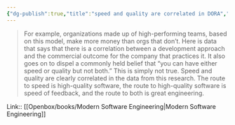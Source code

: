 ```yaml
---
{"dg-publish":true,"title":"speed and quality are correlated in DORA","tags":["quotes"],"date":"2023-08-17T14:01:09+04:00","modified_at":"2023-10-27T22:21:11+04:00","alias":"speed and quality are correlated in DORA","dg-path":"/quotes/202308171401.md","permalink":"/quotes/202308171401/","dgPassFrontmatter":true}
---
```



> For example, organizations made up of high-performing teams, based on this model, make more money than orgs that don’t. Here is data that says that there is a correlation between a development approach and the commercial outcome for the company that practices it. It also goes on to dispel a commonly held belief that “you can have either speed or quality but not both.” This is simply not true. Speed and quality are clearly correlated in the data from this research. The route to speed is high-quality software, the route to high-quality software is speed of feedback, and the route to both is great engineering.

Link:: [[Openbox/books/Modern Software Engineering|Modern Software Engineering]]
